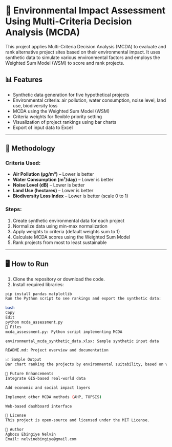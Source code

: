 # 🌿 Environmental Impact Assessment Using Multi-Criteria Decision Analysis (MCDA)

This project applies Multi-Criteria Decision Analysis (MCDA) to evaluate and rank alternative project sites based on their environmental impact. It uses synthetic data to simulate various environmental factors and employs the Weighted Sum Model (WSM) to score and rank projects.

## 📊 Features

- Synthetic data generation for five hypothetical projects
- Environmental criteria: air pollution, water consumption, noise level, land use, biodiversity loss
- MCDA using the Weighted Sum Model (WSM)
- Criteria weights for flexible priority setting
- Visualization of project rankings using bar charts
- Export of input data to Excel

---

## 🧪 Methodology

### Criteria Used:
- **Air Pollution (µg/m³)** – Lower is better
- **Water Consumption (m³/day)** – Lower is better
- **Noise Level (dB)** – Lower is better
- **Land Use (hectares)** – Lower is better
- **Biodiversity Loss Index** – Lower is better (scale 0 to 1)

### Steps:
1. Create synthetic environmental data for each project
2. Normalize data using min-max normalization
3. Apply weights to criteria (default weights sum to 1)
4. Calculate MCDA scores using the Weighted Sum Model
5. Rank projects from most to least sustainable

---

## 🖥️ How to Run

1. Clone the repository or download the code.
2. Install required libraries:

```bash
pip install pandas matplotlib
Run the Python script to see rankings and export the synthetic data:

bash
Copy
Edit
python mcda_assessment.py
📁 Files
mcda_assessment.py: Python script implementing MCDA

environmental_mcda_synthetic_data.xlsx: Sample synthetic input data

README.md: Project overview and documentation

📈 Sample Output
Bar chart ranking the projects by environmental suitability, based on weighted criteria scores.

🧩 Future Enhancements
Integrate GIS-based real-world data

Add economic and social impact layers

Implement other MCDA methods (AHP, TOPSIS)

Web-based dashboard interface

📜 License
This project is open-source and licensed under the MIT License.

👤 Author
Agbozu Ebingiye Nelvin
Email: nelvinebingiye@gmail.com

